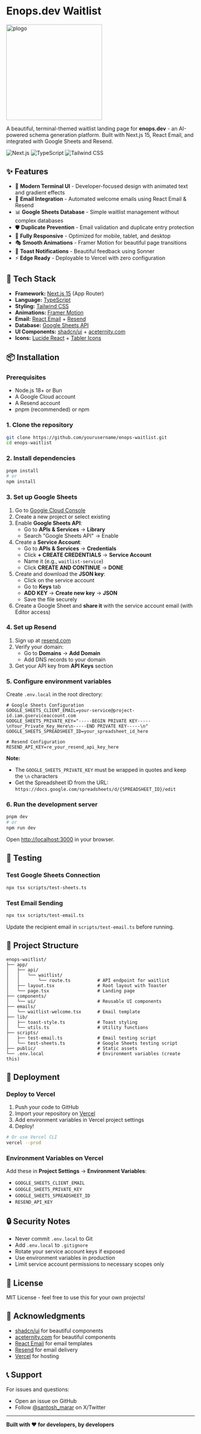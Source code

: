 # Enops.dev Waitlist

<img width="256" height="256" alt="plogo" src="https://github.com/user-attachments/assets/1a281589-93ca-43ad-9b7a-60ee1762b039" />

A beautiful, terminal-themed waitlist landing page for **enops.dev** - an AI-powered schema generation platform. Built with Next.js 15, React Email, and integrated with Google Sheets and Resend.

![Next.js](https://img.shields.io/badge/Next.js-15-black?style=flat-square&logo=next.js)
![TypeScript](https://img.shields.io/badge/TypeScript-5-blue?style=flat-square&logo=typescript)
![Tailwind CSS](https://img.shields.io/badge/Tailwind-4-38bdf8?style=flat-square&logo=tailwind-css)

## ✨ Features

- 🎨 **Modern Terminal UI** - Developer-focused design with animated text and gradient effects
- 📧 **Email Integration** - Automated welcome emails using React Email & Resend
- 📊 **Google Sheets Database** - Simple waitlist management without complex databases
- 🛡️ **Duplicate Prevention** - Email validation and duplicate entry protection
- 📱 **Fully Responsive** - Optimized for mobile, tablet, and desktop
- 🎭 **Smooth Animations** - Framer Motion for beautiful page transitions
- 🍞 **Toast Notifications** - Beautiful feedback using Sonner
- ⚡ **Edge Ready** - Deployable to Vercel with zero configuration

## 🎯 Tech Stack

- **Framework:** [Next.js 15](https://nextjs.org/) (App Router)
- **Language:** [TypeScript](https://www.typescriptlang.org/)
- **Styling:** [Tailwind CSS](https://tailwindcss.com/)
- **Animations:** [Framer Motion](https://www.framer.com/motion/)
- **Email:** [React Email](https://react.email/) + [Resend](https://resend.com/)
- **Database:** [Google Sheets API](https://developers.google.com/sheets/api)
- **UI Components:** [shadcn/ui](https://ui.shadcn.com/) + [aceternity.com](https://ui.aceternity.com/)
- **Icons:** [Lucide React](https://lucide.dev/) + [Tabler Icons](https://tabler.io/icons)

## 📦 Installation

### Prerequisites

- Node.js 18+ or Bun
- A Google Cloud account
- A Resend account
- pnpm (recommended) or npm

### 1. Clone the repository

```bash
git clone https://github.com/yourusername/enops-waitlist.git
cd enops-waitlist
```

### 2. Install dependencies

```bash
pnpm install
# or
npm install
```

### 3. Set up Google Sheets

1. Go to [Google Cloud Console](https://console.cloud.google.com/)
2. Create a new project or select existing
3. Enable **Google Sheets API**:
   - Go to **APIs & Services** → **Library**
   - Search "Google Sheets API" → Enable
4. Create a **Service Account**:
   - Go to **APIs & Services** → **Credentials**
   - Click **+ CREATE CREDENTIALS** → **Service Account**
   - Name it (e.g., `waitlist-service`)
   - Click **CREATE AND CONTINUE** → **DONE**
5. Create and download the **JSON key**:
   - Click on the service account
   - Go to **Keys** tab
   - **ADD KEY** → **Create new key** → **JSON**
   - Save the file securely
6. Create a Google Sheet and **share it** with the service account email (with Editor access)

### 4. Set up Resend

1. Sign up at [resend.com](https://resend.com/)
2. Verify your domain:
   - Go to **Domains** → **Add Domain**
   - Add DNS records to your domain
3. Get your API key from **API Keys** section

### 5. Configure environment variables

Create `.env.local` in the root directory:

```env
# Google Sheets Configuration
GOOGLE_SHEETS_CLIENT_EMAIL=your-service@project-id.iam.gserviceaccount.com
GOOGLE_SHEETS_PRIVATE_KEY="-----BEGIN PRIVATE KEY-----\nYour_Private_Key_Here\n-----END PRIVATE KEY-----\n"
GOOGLE_SHEETS_SPREADSHEET_ID=your_spreadsheet_id_here

# Resend Configuration
RESEND_API_KEY=re_your_resend_api_key_here
```

**Note:** 
- The `GOOGLE_SHEETS_PRIVATE_KEY` must be wrapped in quotes and keep the `\n` characters
- Get the Spreadsheet ID from the URL: `https://docs.google.com/spreadsheets/d/{SPREADSHEET_ID}/edit`

### 6. Run the development server

```bash
pnpm dev
# or
npm run dev
```

Open [http://localhost:3000](http://localhost:3000) in your browser.

## 🧪 Testing

### Test Google Sheets Connection

```bash
npx tsx scripts/test-sheets.ts
```

### Test Email Sending

```bash
npx tsx scripts/test-email.ts
```

Update the recipient email in `scripts/test-email.ts` before running.

## 📁 Project Structure

```
enops-waitlist/
├── app/
│   ├── api/
│   │   └── waitlist/
│   │       └── route.ts          # API endpoint for waitlist
│   ├── layout.tsx                # Root layout with Toaster
│   └── page.tsx                  # Landing page
├── components/
│   └── ui/                       # Reusable UI components
├── emails/
│   └── waitlist-welcome.tsx      # Email template
├── lib/
│   ├── toast-style.ts            # Toast styling
│   └── utils.ts                  # Utility functions
├── scripts/
│   ├── test-email.ts             # Email testing script
│   └── test-sheets.ts            # Google Sheets testing script
├── public/                       # Static assets
└── .env.local                    # Environment variables (create this)
```

## 🚀 Deployment

### Deploy to Vercel

1. Push your code to GitHub
2. Import your repository on [Vercel](https://vercel.com/)
3. Add environment variables in Vercel project settings
4. Deploy!

```bash
# Or use Vercel CLI
vercel --prod
```

### Environment Variables on Vercel

Add these in **Project Settings** → **Environment Variables**:
- `GOOGLE_SHEETS_CLIENT_EMAIL`
- `GOOGLE_SHEETS_PRIVATE_KEY`
- `GOOGLE_SHEETS_SPREADSHEET_ID`
- `RESEND_API_KEY`

## 🔒 Security Notes

- Never commit `.env.local` to Git
- Add `.env.local` to `.gitignore`
- Rotate your service account keys if exposed
- Use environment variables in production
- Limit service account permissions to necessary scopes only

## 📝 License

MIT License - feel free to use this for your own projects!

## 🙏 Acknowledgments

- [shadcn/ui](https://ui.shadcn.com/) for beautiful components
- [aceternity.com](https://ui.aceternity.com/) for beautiful components
- [React Email](https://react.email/) for email templates
- [Resend](https://resend.com/) for email delivery
- [Vercel](https://vercel.com/) for hosting

## 📞 Support

For issues and questions:
- Open an issue on GitHub
- Follow [@santosh_marar](https://x.com/santosh_marar) on X/Twitter

---

**Built with ❤️ for developers, by developers**
